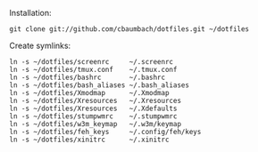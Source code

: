 Installation:

    git clone git://github.com/cbaumbach/dotfiles.git ~/dotfiles

Create symlinks:

    ln -s ~/dotfiles/screenrc     ~/.screenrc
    ln -s ~/dotfiles/tmux.conf    ~/.tmux.conf
    ln -s ~/dotfiles/bashrc       ~/.bashrc
    ln -s ~/dotfiles/bash_aliases ~/.bash_aliases
    ln -s ~/dotfiles/Xmodmap      ~/.Xmodmap
    ln -s ~/dotfiles/Xresources   ~/.Xresources
    ln -s ~/dotfiles/Xresources   ~/.Xdefaults
    ln -s ~/dotfiles/stumpwmrc    ~/.stumpwmrc
    ln -s ~/dotfiles/w3m_keymap   ~/.w3m/keymap
    ln -s ~/dotfiles/feh_keys     ~/.config/feh/keys
    ln -s ~/dotfiles/xinitrc      ~/.xinitrc
